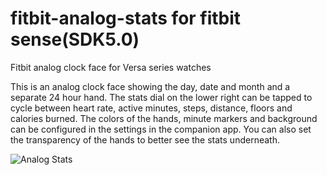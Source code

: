 # fitbit-analog-stats for fitbit sense(SDK5.0)
Fitbit analog clock face for Versa series watches

This is an analog clock face showing the day, date and month and a separate 24 hour hand. The stats dial on the lower right can be tapped to cycle between heart rate, active minutes, steps, distance, floors and calories burned. The colors of the hands, minute markers and background can be configured in the settings in the companion app. You can also set the transparency of the hands to better see the stats underneath.

![Analog Stats](./AnalogStats.png)
